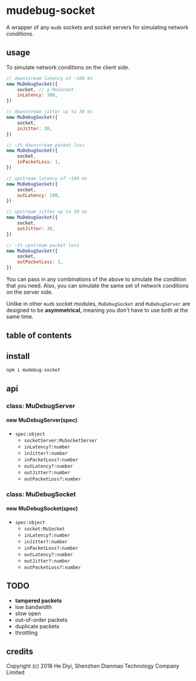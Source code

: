 # mudebug-socket
A wrapper of any `mudb` sockets and socket servers for simulating network conditions.

## usage

To simulate network conditions on the client side.

```js
// downstream latency of ~100 ms
new MuDebugSocket({
    socket, // a MuSocket
    inLatency: 100,
})

// downstream jitter up to 30 ms
new MuDebugSocket({
    socket,
    inJitter: 30,
})

// ~1% downstream packet loss
new MuDebugSocket({
    socket,
    inPacketLoss: 1,
})

// upstream latency of ~100 ms
new MuDebugSocket({
    socket,
    outLatency: 100,
})

// upstream jitter up to 30 ms
new MuDebugSocket({
    socket,
    outJitter: 30,
})

// ~1% upstream packet loss
new MuDebugSocket({
    socket,
    outPacketLoss: 1,
})
```

You can pass in any combinations of the above to simulate the condition that you need.  Also, you can simulate the same set of network conditions on the server side.

Unlike in other `mudb` socket modules, `MuDebugSocket` and `MuDebugServer` are designed to be **asymmetrical**, meaning you don't have to use both at the same time.

## table of contents

## install ##

```
npm i mudebug-socket
```

## api ##

### class: MuDebugServer ###

#### new MuDebugServer(spec) ####
* `spec:object`
    * `socketServer:MuSocketServer`
    * `inLatency?:number`
    * `inJitter?:number`
    * `inPacketLoss?:number`
    * `outLatency?:number`
    * `outJitter?:number`
    * `outPacketLoss?:number`

### class: MuDebugSocket ###

#### new MuDebugSocket(spec) ####
* `spec:object`
    * `socket:MuSocket`
    * `inLatency?:number`
    * `inJitter?:number`
    * `inPacketLoss?:number`
    * `outLatency?:number`
    * `outJitter?:number`
    * `outPacketLoss?:number`

## TODO ##
* **tampered packets**
* low bandwidth
* slow open
* out-of-order packets
* duplicate packets
* throttling

## credits
Copyright (c) 2018 He Diyi, Shenzhen Dianmao Technology Company Limited
